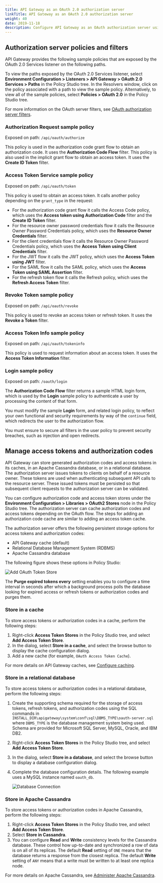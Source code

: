 ```yaml
---
title: API Gateway as an OAuth 2.0 authorization server
linkTitle: API Gateway as an OAuth 2.0 authorization server
weight: 40
date: 2019-11-18
description: Configure API Gateway as an OAuth authorization server using sample policies as a starting point, and set up a store for OAuth access tokens and authorization codes.
---
```


## Authorization server policies and filters

API Gateway provides the following sample policies that are exposed by the OAuth 2.0 Services listener on the following paths.

To view the paths exposed by the OAuth 2.0 Services listener, select **Environment Configuration > Listeners > API Gateway > OAuth 2.0 Services > Paths** in the Policy Studio tree. In the Resolvers window, click on the policy associated with a path to view the sample policy. Alternatively, to view all of the sample policies, select **Policies > OAuth 2.0** in the Policy Studio tree.

For more information on the OAuth server filters, see [OAuth authorization server filters](/docs/apim_policydev/apigw_oauth/authz_server_filters/).

### Authorization Request sample policy

Exposed on path: `/api/oauth/authorize`

This policy is used in the authorization code grant flow to obtain an authorization code. It uses the **Authorization Code Flow** filter. This policy is also used in the implicit grant flow to obtain an access token. It uses the **Create ID Token** filter.

### Access Token Service sample policy

Exposed on path: `/api/oauth/token`

This policy is used to obtain an access token. It calls another policy depending on the `grant_type` in the request:

* For the authorization code grant flow it calls the Access Code policy, which uses the **Access token using Authorization Code** filter and the **Create ID Token** filter.
* For the resource owner password credentials flow it calls the Resource Owner Password Credentials policy, which uses the **Resource Owner Credentials** filter.
* For the client credentials flow it calls the Resource Owner Password Credentials policy, which uses the **Access Token using Client Credentials** filter.
* For the JWT flow it calls the JWT policy, which uses the **Access Token using JWT** filter.
* For the SAML flow it calls the SAML policy, which uses the **Access Token using SAML Assertion** filter.
* For the refresh token flow it calls the Refresh policy, which uses the **Refresh Access Token** filter.

### Revoke Token sample policy

Exposed on path: `/api/oauth/revoke`

This policy is used to revoke an access token or refresh token. It uses the **Revoke a Token** filter.

### Access Token Info sample policy

Exposed on path: `/api/oauth/tokeninfo`

This policy is used to request information about an access token. It uses the **Access Token Information** filter.

### Login sample policy

Exposed on path: `/oauth/login`

The **Authorization Code Flow** filter returns a sample HTML login form, which is used by the **Login** sample policy to authenticate a user by processing the content of that form.

You must modify the sample **Login** form, and related login policy, to reflect your own functional and security requirements by way of the `continue` field, which redirects the user to the authorization flow.

You must ensure to secure all filters in the user policy to prevent security breaches, such as injection and open redirects.

## Manage access tokens and authorization codes

API Gateway can store generated authorization codes and access tokens in its caches, in an Apache Cassandra database, or in a relational database. The authorization server issues tokens to clients on behalf of a resource owner. These tokens are used when authenticating subsequent API calls to the resource server. These issued tokens must be persisted so that subsequent client requests to the authorization server can be validated.

You can configure authorization code and access token stores under the **Environment Configuration > Libraries > OAuth2 Stores** node in the Policy Studio tree. The authorization server can cache authorization codes and access tokens depending on the OAuth flow. The steps for adding an authorization code cache are similar to adding an access token cache.

The authorization server offers the following persistent storage options for access tokens and authorization codes:

* API Gateway cache (default)
* Relational Database Management System (RDBMS)
* Apache Cassandra database

The following figure shows these options in Policy Studio:

![Add OAuth Token Store](/Images/OAuth/oauth_add_token_store.png)

The **Purge expired tokens every** setting enables you to configure a time interval in seconds after which a background process polls the database looking for expired access or refresh tokens or authorization codes and purges them.

### Store in a cache

To store access tokens or authorization codes in a cache, perform the following steps:

1. Right-click **Access Token Stores** in the Policy Studio tree, and select **Add Access Token Store**.
2. In the dialog, select **Store in a cache**, and select the browse button to display the cache configuration dialog.
3. Add a new cache (for example, `OAuth Access Token Cache`).

For more details on API Gateway caches, see [Configure caching](/docs/apim_policydev/apigw_poldev/general_cache/).

### Store in a relational database

To store access tokens or authorization codes in a relational database, perform the following steps:

1. Create the supporting schema required for the storage of access tokens, refresh tokens, and authorization codes using the SQL commands in `INSTALL_DIR\apigateway\system\conf\sql\DBMS_TYPE\oauth-server.sql` where `DBMS_TYPE` is the database management system being used. Schema are provided for Microsoft SQL Server, MySQL, Oracle, and IBM DB2.
2. Right-click **Access Token Stores** in the Policy Studio tree, and select **Add Access Token Store**.
3. In the dialog, select **Store in a database**, and select the browse button to display a database configuration dialog.
4. Complete the database configuration details. The following example uses a MySQL instance named `oauth_db`.

    ![Database Connection](/Images/OAuth/oauth_db_cxn.png)

### Store in Apache Cassandra

To store access tokens or authorization codes in Apache Cassandra, perform the following steps:

1. Right-click **Access Token Stores** in the Policy Studio tree, and select **Add Access Token Store**.
2. Select **Store in Cassandra**.
3. You can configure **Read** and **Write** consistency levels for the Cassandra database. These control how up-to-date and synchronized a row of data is on all of its replicas. The default **Read** setting of `ONE` means that the database returns a response from the closest replica. The default **Write** setting of `ANY` means that a write must be written to at least one replica node.

For more details on Apache Cassandra, see [Administer Apache Cassandra](/docs/cass_admin/).
